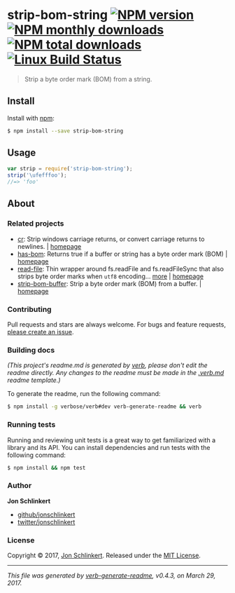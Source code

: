 ﻿# strip-bom-string [![NPM version](https://img.shields.io/npm/v/strip-bom-string.svg?style=flat)](https://www.npmjs.com/package/strip-bom-string) [![NPM monthly downloads](https://img.shields.io/npm/dm/strip-bom-string.svg?style=flat)](https://npmjs.org/package/strip-bom-string)  [![NPM total downloads](https://img.shields.io/npm/dt/strip-bom-string.svg?style=flat)](https://npmjs.org/package/strip-bom-string) [![Linux Build Status](https://img.shields.io/travis/jonschlinkert/strip-bom-string.svg?style=flat&label=Travis)](https://travis-ci.org/jonschlinkert/strip-bom-string)

> Strip a byte order mark (BOM) from a string.

## Install

Install with [npm](https://www.npmjs.com/):

```sh
$ npm install --save strip-bom-string
```

## Usage

```js
var strip = require('strip-bom-string');
strip('\ufefffoo');
//=> 'foo'
```

## About

### Related projects

* [cr](https://www.npmjs.com/package/cr): Strip windows carriage returns, or convert carriage returns to newlines. | [homepage](https://github.com/jonschlinkert/cr "Strip windows carriage returns, or convert carriage returns to newlines.")
* [has-bom](https://www.npmjs.com/package/has-bom): Returns true if a buffer or string has a byte order mark (BOM) | [homepage](https://github.com/jonschlinkert/has-bom "Returns true if a buffer or string has a byte order mark (BOM)")
* [read-file](https://www.npmjs.com/package/read-file): Thin wrapper around fs.readFile and fs.readFileSync that also strips byte order marks when `utf8` encoding… [more](https://github.com/jonschlinkert/read-file) | [homepage](https://github.com/jonschlinkert/read-file "Thin wrapper around fs.readFile and fs.readFileSync that also strips byte order marks when `utf8` encoding is chosen. Also optionally replaces windows newlines with unix newlines.")
* [strip-bom-buffer](https://www.npmjs.com/package/strip-bom-buffer): Strip a byte order mark (BOM) from a buffer. | [homepage](https://github.com/jonschlinkert/strip-bom-buffer "Strip a byte order mark (BOM) from a buffer.")

### Contributing

Pull requests and stars are always welcome. For bugs and feature requests, [please create an issue](../../issues/new).

### Building docs

_(This project's readme.md is generated by [verb](https://github.com/verbose/verb-generate-readme), please don't edit the readme directly. Any changes to the readme must be made in the [.verb.md](.verb.md) readme template.)_

To generate the readme, run the following command:

```sh
$ npm install -g verbose/verb#dev verb-generate-readme && verb
```

### Running tests

Running and reviewing unit tests is a great way to get familiarized with a library and its API. You can install dependencies and run tests with the following command:

```sh
$ npm install && npm test
```

### Author

**Jon Schlinkert**

* [github/jonschlinkert](https://github.com/jonschlinkert)
* [twitter/jonschlinkert](https://twitter.com/jonschlinkert)

### License

Copyright © 2017, [Jon Schlinkert](https://github.com/jonschlinkert).
Released under the [MIT License](LICENSE).

***

_This file was generated by [verb-generate-readme](https://github.com/verbose/verb-generate-readme), v0.4.3, on March 29, 2017._
